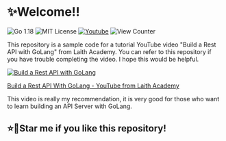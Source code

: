 # ✨Welcome!!
![Go 1.18](https://img.shields.io/github/go-mod/go-version/shion1305/GoApiTutorial220701?logo=go)
![MIT License](https://img.shields.io/github/license/shion1305/GoApiTutorial220701)
[![Youtube](https://img.shields.io/badge/YouTube-Tutorial%20Video%20is%20here-%23FF0000?logo=youtube)](https://www.youtube.com/watch?v=d_L64KT3SFM)
![View Counter](https://myviewcounts.rayhanadev.repl.co/viewcount/ShionGoApiTutorial20220701.png)

This repository is a sample code for a tutorial YouTube video "Build a Rest API with GoLang" from Laith Academy.
You can refer to this repository if you have trouble completing the video.
I hope this would be helpful.

[![Build a Rest API with GoLang](http://img.youtube.com/vi/d_L64KT3SFM/0.jpg)](https://www.youtube.com/watch?v=d_L64KT3SFM)

[Build a Rest API With GoLang - YouTube from Laith Academy](https://www.youtube.com/watch?v=d_L64KT3SFM)

This video is really my recommendation, it is very good for those who want to learn building an API Server with GoLang.

## ⭐🌟Star me if you like this repository!

